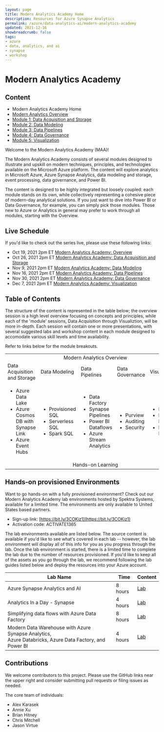 ```yaml
---
layout: page
title: Modern Analytics Academy Home
description: Resources for Azure Synapse Analytics
permalink: /azure/data-analytics-ai/modern-analytics-academy
updated: 2021-12-16
showbreadcrumb: false
tags: 
- azure
- data, analytics, and ai
- synapse
- workshop
---
```


# Modern Analytics Academy

##  Content
* Modern Analytics Academy Home
* [Modern Analytics Overview](/PartnerResources/azure/data-analytics-ai/modern-analytics-academy-overview)
* [Module 1: Data Acquisition and Storage](/PartnerResources/azure/data-analytics-ai/modern-analytics-academy-data-acquisition)
* [Module 2: Data Modeling](/PartnerResources/azure/data-analytics-ai/modern-analytics-academy-data-modeling)
* [Module 3: Data Pipelines](/PartnerResources/azure/data-analytics-ai/modern-analytics-academy-data-pipelines)
* [Module 4: Data Governance](/PartnerResources/azure/data-analytics-ai/modern-analytics-academy-data-governance)
* [Module 5: Visualization](/PartnerResources/azure/data-analytics-ai/modern-analytics-academy-data-visualization)

Welcome to the Modern Analytics Academy (MAA)! 

The Modern Analytics Academy consists of several modules designed to illustrate and upskill on modern techniques, principles, and technologies available on the Microsoft Azure platform. The content will explore analytics in Microsoft Azure, Azure Synapse Analytics, data modeling and storage, event processing, data governance, and Power BI. 

The content is designed to be highly integrated but loosely coupled: each module stands on its own, while collectively representing a cohesive piece of modern-day analytical solutions. If you just want to dive into Power BI or Data Governance, for example, you can simply pick those modules. Those new to Azure or Analytics in general may prefer to work through all modules, starting with the Overview.

## Live Schedule

If you'd like to check out the series live, please use these following links:

* Oct 19, 2021 2pm ET [Modern Analytics Academy: Overview](https://msuspartners.eventbuilder.com/event/51647)
* Oct 26, 2021 2pm ET [Modern Analytics Academy: Data Acquisition and Storage](https://msuspartners.eventbuilder.com/event/50229)
* Nov 9, 2021 2pm ET [Modern Analytics Academy: Data Modeling](https://msuspartners.eventbuilder.com/event/50233)
* Nov 16, 2021 2pm ET [Modern Analytics Academy: Data Pipelines](https://msuspartners.eventbuilder.com/event/50234)
* Nov 30, 2021 2pm ET [Modern Analytics Academy: Data Governance](https://msuspartners.eventbuilder.com/event/50235)
* Dec 7, 2021 2pm ET [Modern Analytics Academy: Visualization](https://msuspartners.eventbuilder.com/event/50236)

## Table of Contents

The structure of the content is represented in the table below; the overview session is a high level overview focusing on concepts and principles, while each of the 'module' sessions, Data Acquisition through Visualiztion, will be more in-depth. Each session will contain one or more presentations, with several suggested labs and workshop content in each module designed to accomodate various skill levels and time availability.

Refer to links below for the module breakouts. 

<table>
<tr>
<td colspan="5" style="text-align: center;">Modern Analytics Overview</td>
</tr>
<tr>
<td>Data Acquisition and Storage</td>
<td>Data Modeling</td>
<td>Data Pipelines</td>
<td>Data Governance</td>
<td>Visualization</td>
</tr>
<tr>
<td>
    <ul>
    <li>Azure Data Lake</li>
    <li>Azure Cosmos DB with Synapse Link</li>
    <li>Azure Event Hubs</li>
    </ul>
</td>
<td>
 <ul>
<li>Provisioned SQL</li>
<li>Serverless SQL</li>
<li>Spark SQL</li>
</ul>
</td>
<td>
 <ul>
<li>Data Factory</li>
<li>Synapse Pipelines</li>
<li>Power BI Dataflows</li>
<li>Azure Stream Analytics</li>
</ul>
</td>
<td>
 <ul>
<li>Purview</li>
<li>Auditing</li>
<li>Security</li>
</ul>
</td>
<td>
 <ul>
<li>Power BI</li>
<li>Paginated Reports</li>
<li>Power BI Embedded</li>
</ul>
</td>
</tr>
<tr>
<td colspan="5" style="text-align: center;">Hands-on Learning</td>
</tr>
</table>

## Hands-on provisioned Environments

Want to go hands-on with a fully provisioned environment? Check out our Modern Analytics Academy lab environments hosted by Spektra Systems, available for a limited time. The environments are only available to United States based partners.

* Sign-up link: [https://bit.ly/3COKiz1](https://bit.ly/3COKiz1)
* Activation code: ACTIVATE1365

The lab environments available are listed below. The source content is available if you'd like to see what's covered in each lab -- however, the lab environment will display all of this info for you as you progress through the lab. Once the lab environment is started, there is a limited time to complete the lab due to the number of resources provisioned. If you'd like to keep all of the assets as you go through the lab, we recommend following the lab guides listed below and deploy the resources into your  Azure account. 

| Lab Name | Time | Content | 
|---|---|---|
| Azure Synapse Analytics and AI | 8 hours | [Lab](https://github.com/microsoft/MCW-Azure-Synapse-Analytics-and-AI/blob/master/Hands-on%20lab/HOL%20step-by%20step%20-%20Azure%20Synapse%20Analytics%20and%20AI.md) |
| Analytics In a Day - Synapse | 4 hours | [Lab](https://github.com/solliancenet/azure-synapse-analytics-day) |
| Simplifying data flows with Azure Data Factory | 8 hours | [Lab](https://github.com/solliancenet/tech-immersion-data-ai/blob/master/data-exp5/README.md) |
| Modern Data Warehouse with Azure Synapse Analytics, <br />Azure Databricks, Azure Data Factory, and Power BI | 4 hours | [Lab](https://github.com/solliancenet/tech-immersion-data-ai/blob/master/data-exp6/README.md) |

## Contributions

We welcome contributors to this project. Please use the GitHub links near the upper right and consider submitting pull requests or filing issues as needed.

The core team of individuals:
* Alex Karasek
* Annie Xu
* Brian Hitney
* Chris Mitchell
* Jason Virtue